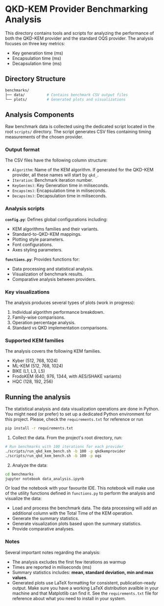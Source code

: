 # QKD-KEM Provider Benchmarking Analysis

This directory contains tools and scripts for analyzing the performance of both the QKD-KEM provider and the standard OQS provider. The analysis focuses on three key metrics:
- Key generation time (ms)
- Encapsulation time (ms)
- Decapsulation time (ms)

## Directory Structure
```bash
benchmarks/
├── data/          # Contains benchmark CSV output files
└── plots/         # Generated plots and visualizations
```

## Analysis Components

Raw benchmark data is collected using the dedicated script located in the root `scripts/` directory. The script generates CSV files containing timing measurements of the chosen provider. 

### Output format

The CSV files have the following column structure:

- `Algorithm`: Name of the KEM algorithm. If generated for the QKD-KEM provider, all these names will start by `qkd_`.
- `Iteration`: Benchmark iteration number. 
- `KeyGen(ms)`: Key Generation time in miliseconds.
- `Encaps(ms)`: Encapsulation time in miliseconds.
- `Decaps(ms)`: Decapsulation time in miliseconds.

### Analysis scripts

__`config.py`__: Defines global configurations including:

- KEM algorithms families and their variants.
- Standard-to-QKD-KEM mappings.
- Plotting style parameters.
- Font configurations.
- Axes styling parameters.

__`functions.py`__: Provides functions for:
- Data processing and statistical analysis.
- Visualization of benchmark results.
- Comparative analysis between providers.

### Key visualizations

The analysis produces several types of plots (work in progress):

1. Individual algorithm performance breakdown.
2. Family-wise comparisons.
3. Operation percentage analysis.
4. Standard vs QKD implementation comparisons.

### Supported KEM families

The analysis covers the following KEM families. 

- Kyber (512, 768, 1024)
- ML-KEM (512, 768, 1024)
- BIKE (L1, L3, L5)
- FrodoKEM (640, 976, 1344, with AES/SHAKE variants)
- HQC (128, 192, 256)

## Running the analysis

The statistical analysis and data visualization operations are done in Python. You might need (or prefer) to set up a dedicated Python environment for this project. Please, check the `requirements.txt` for reference or run
```bash
pip install -r requirements.txt
```

1. Collect the data. From the project's root directory, run:

```bash
# Run benchmarks with 100 iterations for each provider
./scripts/run_qkd_kem_bench.sh -b 100 -p qkdkemprovider
./scripts/run_qkd_kem_bench.sh -b 100 -p oqs
```

2. Analyze the data:
```bash
cd benchmarks
jupyter notebook data_analysis.ipynb
```
Or load the notebook with your favourite IDE. This notebook will make use of the utility functions defined in `functions.py` to perform the analysis and visualize the data:

- Load and process the benchmark data. The data processing will add an additional column with the Total Time of the KEM operation.
- Generate the summary statistics.
- Generate visualization plots based upon the summary statistics. 
- Provide comparative analyses. 

### Notes

Several important notes regarding the analysis:

- The analysis excludes the first few iterations as warmup
- Times are reported in miliseconds (ms)
- Summary statistics includes: __mean, standard deviation, min and max values__. 
- Generated plots use LaTeX formatting for consistent, publication-ready output. Make sure you have a working LaTeX distribution availble in your machine and that Matplotlib can find it. See the `requirements.txt` file for reference about what you need to install in your system.
